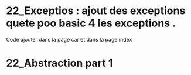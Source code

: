 # 22_Exceptios : ajout des exceptions quete poo basic 4 les exceptions . 
Code ajouter dans la page car et dans la page index

# 22_Abstraction part 1 
